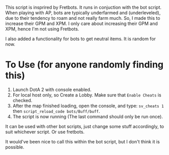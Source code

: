 This script is insprired by Fretbots. It runs in conjuction with the bot script. When playing with AP, bots are typically underfarmed and (underleveled), due to their tendency to roam and not really farm much.
So, I made this to increase their GPM and XPM. I only care about increasing their GPM and XPM, hence I'm not using Fretbots.

I also added a functionality for bots to get neutral items. It is random for now.

# To Use (for anyone randomly finding this)
1. Launch DotA 2 with console enabled.
2. For local host only, so Create a Lobby. Make sure that `Enable Cheats` is checked. 
3. After the map finished loading, open the console, and type: `sv_cheats 1` then `script_reload_code bots/Buff/buff`.
4. The script is now running (The last command should only be run once).

It can be used with other bot scripts, just change some stuff accordingly, to suit whichever script. Or use fretbots.

It would've been nice to call this within the bot script, but I don't think it is possible.